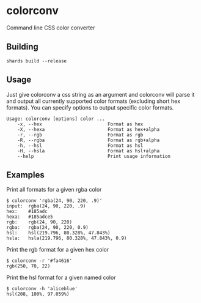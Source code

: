 # colorconv

Command line CSS color converter

## Building

```shell
shards build --release
```

## Usage

Just give colorconv a css string as an argument and colorconv will parse it and output all currently supported color formats (excluding short hex formats). You can specify options to output specific color formats.

```shell
Usage: colorconv [options] color ...
    -x, --hex                        Format as hex
    -X, --hexa                       Format as hex+alpha
    -r, --rgb                        Format as rgb
    -R, --rgba                       Format as rgb+alpha
    -h, --hsl                        Format as hsl
    -H, --hsla                       Format as hsl+alpha
    --help                           Print usage information
```

## Examples

Print all formats for a given rgba color

```shell
$ colorconv 'rgba(24, 90, 220, .9)'
input:	rgba(24, 90, 220, .9)
hex:	#185adc
hexa:	#185adce5
rgb:	rgb(24, 90, 220)
rgba:	rgba(24, 90, 220, 0.9)
hsl:	hsl(219.796, 80.328%, 47.843%)
hsla:	hsla(219.796, 80.328%, 47.843%, 0.9)
```

Print the rgb format for a given hex color

```shell
$ colorconv -r '#fa4616'
rgb(250, 70, 22)
```

Print the hsl format for a given named color

```shell
$ colorconv -h 'aliceblue'
hsl(208, 100%, 97.059%)
```
